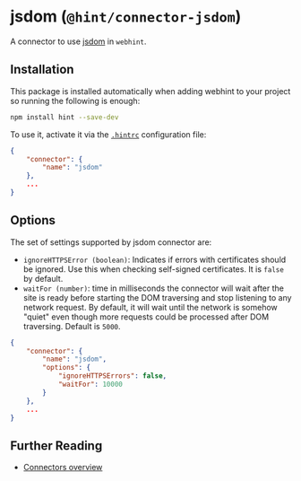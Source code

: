 # jsdom (`@hint/connector-jsdom`)

A connector to use [jsdom][jsdom] in `webhint`.

## Installation

This package is installed automatically when adding webhint to your project
so running the following is enough:

```bash
npm install hint --save-dev
```

To use it, activate it via the [`.hintrc`][hintrc] configuration file:

```json
{
    "connector": {
        "name": "jsdom"
    },
    ...
}
```

## Options

The set of settings supported by jsdom connector are:

* `ignoreHTTPSError (boolean)`: Indicates if errors with certificates
  should be ignored. Use this when checking self-signed certificates.
  It is `false` by default.
* `waitFor (number)`: time in milliseconds the connector will wait after
  the site is ready before starting the DOM traversing and stop listening
  to any network request. By default, it will wait until the network is
  somehow "quiet" even though more requests could be processed after DOM
  traversing. Default is `5000`.

```json
{
    "connector": {
        "name": "jsdom",
        "options": {
            "ignoreHTTPSErrors": false,
            "waitFor": 10000
        }
    },
    ...
}
```

## Further Reading

* [Connectors overview][connectors]

<!-- Link labels: -->

[connectors]: https://webhint.io/docs/user-guide/concepts/connectors/
[jsdom]: https://github.com/jsdom/jsdom
[hintrc]: https://webhint.io/docs/user-guide/configuring-webhint/summary/
